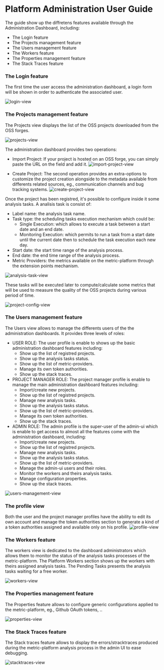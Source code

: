 # Platform Administration User Guide
The guide show up the diffretens features available through the Administration Dashboard, including:
* The Login feature
* The Projects management feature
* The Users management feature
* The Workers feature
* The Properties management feature
* The Stack Traces feature

### The Login feature
The first time the user access the administration dashboard, a login form will be shown in order to authenticate the associated user.

![login-view](./screenshots/login-view.png)

### The Projects management feature
The Projects view displays the list of the OSS projects downloaded from the OSS forges.

![projects-view](./screenshots/projects-view.png)

The administration dashboard provides two operations:
* Import Project: 
If your project is hosted on an OSS forge, you can simply paste the URL on the field and add it.
![import-project-view](./screenshots/import-project-view.png)

* Create Project:
The second operation provides an extra-options to customize the project creation alongside to the metadata available from differents related sources, eg., communication channels and bug tracking systems.
![create-project-view](./screenshots/create-project-view.png)

Once the project has been registred, it's possible to configure inside it some analysis tasks. A analisis task is consist of:
* Label name: the analysis task name.
* Task type: the scheduling tasks execution mechanism which could be:
  * Single Execution: which allows to execute
 a task between a start date and an end date.
  * Monitoring Execution: which permits to run a task from a start date until the current date then to schedule the task execution each new day.
* Start date: the start time range of the analysis process.
* End date: the end time range of the analysis process.
* Metric Providers: the metrics available on the metric-platform through the extension points mechanism.

![analysis-task-view](./screenshots/analysis-task-view.png)

These tasks will be executed later to compute/calculate some metrics that will be used to measure the quality of the OSS projects during various period of time.

![project-config-view](./screenshots/project-config-view.png)

### The Users management feature
The Users view allows to manage the differents users of the the administration dashboards. It provides three levels of roles:

* USER ROLE: The user profile is enable to shows up the basic administration dashboard features including:
  * Show up the list of registred projects.
  * Show up the analysis tasks status.
  * Show up the list of metric-providers.
  * Manage its own token authorities.
  * Show up the stack traces.
* PROJECT MANAGER ROLE: The project manager profile is enable to manage the main administration dashboard features including:
  * Import/create new projects.
  * Show up the list of registred projects.
  * Manage new analysis tasks.
  * Show up the analysis tasks status.
  * Show up the list of metric-providers.
  * Manage its own token authorities.
  * Show up the stack traces.
* ADMIN ROLE: The admin profile is the super-user of the admin-ui which is enable to get access to almost all the features come with the administration dashboard, including:
  * Import/create new projects.
  * Show up the list of registred projects.
  * Manage new analysis tasks.
  * Show up the analysis tasks status.
  * Show up the list of metric-providers.
  * Manage the admin-ui users and their roles.
  * Monitor the workers and theirs analysis tasks.
  * Manage configuration properties.
  * Show up the stack traces.

![users-management-view](./screenshots/users-management-view.png)

### The profile view
Both the user and the project manager profiles have the ability to edit its own account and manage the token authorities section to generate a  kind of a token authorities assigned and available only on his profile.
![profile-view](./screenshots/profile-view.png)

### The Workers feature
The workers view is dedicated to the dashboard administrators which allows them to monitor the status of the analysis tasks processes of the metric-platform. The Platform Workers section shows up the workers with theirs assigned analysis tasks. The Pending Tasks presents the analysis tasks waiting for a free worker.

![workers-view](./screenshots/workers-view.png)

### The Properties management feature
The Properties feature allows to configure generic configurations applied to the metric-platform, eg., Github OAuth tokens, ..

![properties-view](./screenshots/properties-view.png)

### The Stack Traces feature
The Stack traces feature allows to display the errors/stracktraces produced during the metric-platform analysis process in the admin UI to ease debugging.

![stacktraces-view](./screenshots/stacktraces-view.png)

